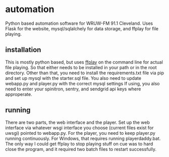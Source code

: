 # automation
Python based automation software for WRUW-FM 91.1 Cleveland. Uses Flask for the website, mysql/sqlalchely for data storage, and ffplay for file playing.

## installation
This is mostly python based, but uses [ffplay](https://ffmpeg.org/ffplay.html) on the command line for actual file playing. So that either needs to be installed in your path or in the root directory. Other than that, you need to install the requirements.txt file via pip and set up mysql with the starter.sql file. You also need to update webapp.py and player.py with the correct mysql settings If using, you also need to enter your spinitron, sentry, and sendgrid api keys where approperate.

## running
There are two parts, the web interface and the player. Set up the web interface via whatever wsgi interface you choose (current files exist for uwsgi) pointed to webapp.py. For the player, you need to keep player.py running continuously. For Windows, that requires running playerdaddy.bat. The only way I could get ffplay to stop playing stuff on cue was to hard close the program, and it required two batch files to restart successfully.
